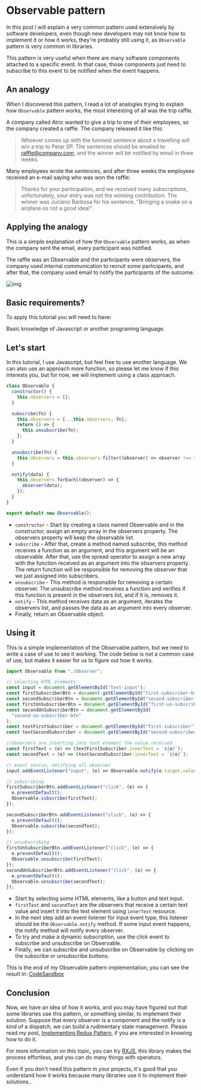 # Observable pattern

In this post I will explain a very common pattern used extensively by software developers, even though new developers may not know how to implement it or how it works, they're probably still using it, as `Observable` pattern is very common in libraries.

This pattern is very useful when there are many software components attached to a specific event. In that case, those components just need to subscribe to this event to be notified when the event happens.

## An analogy

When I discovered this pattern, I read a lot of analogies trying to explain how `Observable` pattern works, the most interesting of all was the trip raffle.

A company called Atric wanted to give a trip to one of their employees, so the company created a raffle. The company released it like this:

> Whoever comes up with the funniest sentence about a travelling will win a trip to Petar SP. The sentences should be emailed to raffle@company.com, and the winner will be notified by email in three weeks.

Many employees wrote the sentences, and after three weeks the employees received an e-mail saying who was won the raffle:

> Thanks for your participation, and we received many subscriptions, unfortunately, your entry was not the winning contribution.
The winner was Juciano Barbosa for his sentence, "Bringing a snake on a airplane os not a good idea!".

## Applying the analogy

This is a simple explanation of how the `Observable` pattern works, as when the company sent the email, every participant was notified.

The raffle was an Observable and the participants were observers, the company used internal communication to recruit some participants, and after that, the company used email to notify the participants of the outcome.

![img](https://res.cloudinary.com/practicaldev/image/fetch/s--fFL1gLyM--/c_limit%2Cf_auto%2Cfl_progressive%2Cq_auto%2Cw_880/https://miro.medium.com/max/1400/1%2A1_UqvLgnW_YoveycFEHmzA.png)

## Basic requirements?

To apply this tutorial you will need to have:

Basic knowledge of Javascript or another programing language.

## Let's start

In this tutorial, I use Javascript, but feel free to use another language. We can also use an approach more function, so please let me know if this interests you, but for now, we will implement using a class approach.

```javascript
class Observable {
  constructor() {
    this.observers = [];
  }

  subscribe(fn) {
    this.observers = [...this.observers, fn];
    return () => {
      this.unsubscribe(fn);
    };
  }

  unsubscribe(fn) {
    this.observers = this.observers.filter((observer) => observer !== fn);
  }

  notify(data) {
    this.observers.forEach((observer) => {
      observer(data);
    });
  }
}

export default new Observable();
```

- `constructor` - Start by creating a class named Observable and in the constructor, assign an empty array in the observers property. The observers property will keep the observable list.
- `subscribe` - After that, create a method named subscribe, this method receives a function as an argument, and this argument will be an observable. After that, use the spread operator to assign a new array with the function received as an argument into the observers property. The return function will be responsible for removing the observer that we just assigned into subscribers.
- `unsubscribe` - This method is responsible for removing a certain observer. The unsubscribe method receives a function and verifies if this function is present in the observers list, and if it is, removes it.
- `notify` - This method receives data as an argument, iterates the observers list, and passes the data as an argument into every observer.
- Finally, return an Observable object.

## Using it

This is a simple implementation of the Observable pattern, but we need to write a case of use to see it working. The code below is not a common case of use, but makes it easier for us to figure out how it works.

```javascript
import Observable from "./Observer";

// selecting HTML elements
const input = document.getElementById("text-input");
const firstSubscriberBtn = document.getElementById("first-subscriber-btn");
const secondSubscriberBtn = document.getElementById("second-subscriber-btn");
const firstUnSubscriberBtn = document.getElementById("first-un-subscriber-btn");
const secondUnSubscriberBtn = document.getElementById(
  "second-un-subscriber-btn"
);
const textFirstSubscriber = document.getElementById("first-subscriber");
const textSecondSubscriber = document.getElementById("second-subscriber");

//observers are inserting into text element the value received
const firstText = (e) => (textFirstSubscriber.innerText = `${e}`);
const secondText = (e) => (textSecondSubscriber.innerText = `${e}`);

// event source, notifying all observer
input.addEventListener("input", (e) => Observable.notify(e.target.value));

// subscribing
firstSubscriberBtn.addEventListener("click", (e) => {
  e.preventDefault();
  Observable.subscribe(firstText);
});

secondSubscriberBtn.addEventListener("click", (e) => {
  e.preventDefault();
  Observable.subscribe(secondText);
});

// unsubscribing
firstUnSubscriberBtn.addEventListener("click", (e) => {
  e.preventDefault();
  Observable.unsubscribe(firstText);
});
secondUnSubscriberBtn.addEventListener("click", (e) => {
  e.preventDefault();
  Observable.unsubscribe(secondText);
});
```

- Start by selecting some HTML elements, like a button and text input.
- `firstText` and `secondText` are the observers that receive a certain text value and insert it into the text element using `innerText` resource.
- In the next step add an event listener for input event type, this listener should be the `Observable.notify` method. If some input event happens, the notify method will notify every observer.
- To try and make a dynamic subscription, use the click event to subscribe and unsubscribe on Observable.
- Finally, we can subscribe and unsubscribe on Observable by clicking on the subscribe or unsubscribe buttons.

This is the end of my Observable pattern implementation; you can see the result in: [CodeSandbox](https://codesandbox.io/s/github/Jucian0/observer-pattern)

## Conclusion

Now, we have an idea of how it works, and you may have figured out that some libraries use this pattern, or something similar, to implement their solution. Suppose that every observer is a component and the notify is a kind of a dispatch, we can build a rudimentary state management. Please read my post, [Implementing Redux Pattern](https://dev.to/jucian0/implementing-redux-pattern-1oj0), if you are interested in knowing how to do it.

For more information on this topic, you can try [RXJS](https://rxjs.dev/), this library makes the process effortless, and you can do many things with operators.

Even if you don't need this pattern in your projects, it's good that you understand how it works because many libraries use it to implement their solutions..
